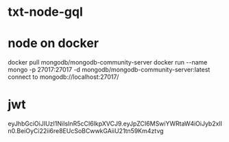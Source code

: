 # txt-node-gql

# node on docker
docker pull mongodb/mongodb-community-server
docker run --name mongo -p 27017:27017 -d mongodb/mongodb-community-server:latest
connect to mongodb://localhost:27017/

# jwt
eyJhbGciOiJIUzI1NiIsInR5cCI6IkpXVCJ9.eyJpZCI6MSwiYWRtaW4iOiJyb2xlIn0.BeiOyCi22ii6re8EUcSoBCwwkGAiiU21tn59Km4ztvg